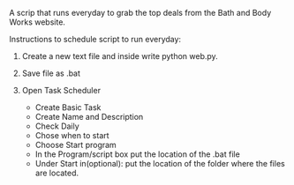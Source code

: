 A scrip that runs everyday to grab the top deals from the Bath and Body Works website.

Instructions to schedule script to run everyday:

1. Create a new text file and inside write python web.py.

2. Save file as .bat

3. Open Task Scheduler
	- Create Basic Task
	- Create Name and Description
	- Check Daily
	- Chose when to start
	- Choose Start program
	- In the Program/script box put the location of the .bat file
	- Under Start in(optional):
		put the location of the folder where the files are located.